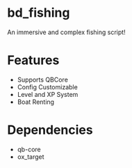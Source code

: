# bd_fishing

An immersive and complex fishing script!

# Features
- Supports QBCore
- Config Customizable
- Level and XP System
- Boat Renting

# Dependencies
- qb-core
- ox_target

